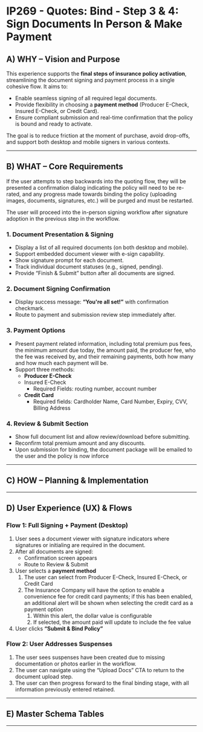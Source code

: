 # IP269 - Quotes: Bind - Step 3 & 4: Sign Documents In Person & Make Payment

## **A) WHY – Vision and Purpose**

This experience supports the **final steps of insurance policy activation**, streamlining the document signing and payment process in a single cohesive flow. It aims to:

- Enable seamless signing of all required legal documents.
- Provide flexibility in choosing a **payment method** (Producer E-Check, Insured E-Check, or Credit Card).
- Ensure compliant submission and real-time confirmation that the policy is bound and ready to activate.

The goal is to reduce friction at the moment of purchase, avoid drop-offs, and support both desktop and mobile signers in various contexts.

---

## **B) WHAT – Core Requirements**

If the user attempts to step backwards into the quoting flow, they will be presented a confirmation dialog indicating the policy will need to be re-rated, and any progress made towards binding the policy (uploading images, documents, signatures, etc.) will be purged and must be restarted.

The user will proceed into the in-person signing workflow after signature adoption in the previous step in the workflow.

### **1. Document Presentation & Signing**

- Display a list of all required documents (on both desktop and mobile).
- Support embedded document viewer with e-sign capability.
- Show signature prompt for each document.
- Track individual document statuses (e.g., signed, pending).
- Provide “Finish & Submit” button after all documents are signed.

### **2. Document Signing Confirmation**

- Display success message: **“You're all set!”** with confirmation checkmark.
- Route to payment and submission review step immediately after.

### **3. Payment Options**

- Present payment related information, including total premium pus fees, the minimum amount due today, the amount paid, the producer fee, who the fee was received by, and their remaining payments, both how many and how much each payment will be.
- Support three methods:
    - **Producer E-Check**
    - Insured E-Check
        - Required Fields: routing number, account number
    - **Credit Card**
        - Required fields: Cardholder Name, Card Number, Expiry, CVV, Billing Address

### **4. Review & Submit Section**

- Show full document list and allow review/download before submitting.
- Reconfirm total premium amount and any discounts.
- Upon submission for binding, the document package will be emailed to the user and the policy is now inforce

---

## **C) HOW – Planning & Implementation**

---

## **D) User Experience (UX) & Flows**

### **Flow 1: Full Signing + Payment (Desktop)**

1. User sees a document viewer with signature indicators where signatures or initialing are required in the document.
2. After all documents are signed:
    - Confirmation screen appears
    - Route to Review & Submit
3. User selects a **payment method**
    1. The user can select from Producer E-Check, Insured E-Check, or Credit Card
    2. The Insurance Company will have the option to enable a convenience fee for credit card payments; if this has been enabled, an additional alert will be shown when selecting the credit card as a payment option
        1. Within this alert, the dollar value is configurable
        2. If selected, the amount paid will update to include the fee value
4. User clicks **“Submit & Bind Policy”**

### Flow 2: User Addresses Suspenses

1. The user sees suspenses have been created due to missing documentation or photos earlier in the workflow.
2. The user can navigate using the “Upload Docs” CTA to return to the document upload step.
3. The user can then progress forward to the final binding stage, with all information previously entered retained.

---

## E) Master Schema Tables

---